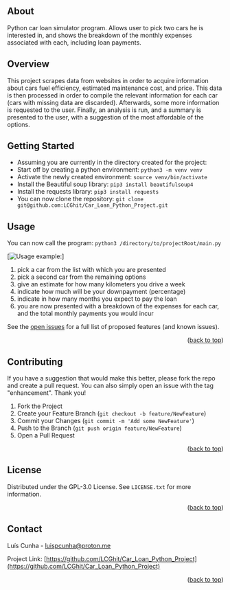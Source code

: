 <!-- ABOUT -->
## About

Python car loan simulator program. Allows user to pick two cars he is interested in, and shows the breakdown of the monthly expenses associated with each, including loan payments.


<!-- OVERVIEW -->
## Overview
This project scrapes data from websites in order to acquire information about cars fuel efficiency, estimated maintenance cost, and price. This data is then processed in order to compile the relevant information for each car (cars with missing data are discarded). Afterwards, some more information is requested to the user. Finally, an analysis is run, and a summary is presented to the user, with a suggestion of the most affordable of the options.


<!-- GETTING STARTED -->
## Getting Started

- Assuming you are currently in the directory created for the project:
- Start off by creating a python environment: ```python3 -m venv venv```
- Activate the newly created environment: ```source venv/bin/activate```
- Install the Beautiful soup library: ```pip3 install beautifulsoup4```
- Install the requests library: ```pip3 install requests```
- You can now clone the repository: ```git clone git@github.com:LCGhit/Car_Loan_Python_Project.git```


<!-- USAGE EXAMPLES -->
## Usage

You can now call the program: ```python3 /directory/to/projectRoot/main.py```

[![Usage example: ](demo.cast)]

1) pick a car from the list with which you are presented
2) pick a second car from the remaining options
3) give an estimate for how many kilometers you drive a week
4) indicate how much will be your downpayment (percentage)
5) indicate in how many months you expect to pay the loan
6) you are now presented with a breakdown of the expenses for each car, and the total monthly payments you would incur


See the [open issues](https://github.com/LCGhit/Car_Loan_Python_Project/issues) for a full list of proposed features (and known issues).

<p align="right">(<a href="#readme-top">back to top</a>)</p>



<!-- CONTRIBUTING -->
## Contributing

If you have a suggestion that would make this better, please fork the repo and create a pull request. You can also simply open an issue with the tag "enhancement".
Thank you!

1. Fork the Project
2. Create your Feature Branch (`git checkout -b feature/NewFeature`)
3. Commit your Changes (`git commit -m 'Add some NewFeature'`)
4. Push to the Branch (`git push origin feature/NewFeature`)
5. Open a Pull Request

<p align="right">(<a href="#readme-top">back to top</a>)</p>



<!-- LICENSE -->
## License

Distributed under the GPL-3.0 License. See `LICENSE.txt` for more information.

<p align="right">(<a href="#readme-top">back to top</a>)</p>



<!-- CONTACT -->
## Contact

Luís Cunha - luispcunha@proton.me

Project Link: [https://github.com/LCGhit/Car_Loan_Python_Project](https://github.com/LCGhit/Car_Loan_Python_Project)

<p align="right">(<a href="#readme-top">back to top</a>)</p>

